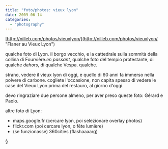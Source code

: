 ```yaml
---
title: "foto/photos: vieux lyon"
date: 2009-06-14
categories: 
  - "photography"
---
```


[http://nilleb.com/photos/vieuxlyon/](http://nilleb.com/photos/vieuxlyon/ "Flaner au Vieux Lyon")

qualche foto di Lyon. il borgo vecchio, e la cattedrale sulla sommità della collina di Fourvière._en passant_, qualche foto del tempio protestante, di qualche _dehors_, di qualche Vespa. qualche.

strano, vedere il vieux lyon di oggi, e quello di 60 anni fa immerso nella polvere di carbone. cogliete l'occasione, non capita spesso di vedere le case del Vieux Lyon prima del restauro, al giorno d'oggi.

devo ringraziare due persone almeno, per aver preso queste foto: Gérard e Paolo.

altre foto di Lyon:

- maps.google.fr (cercare lyon, poi selezionare overlay photos)
- flickr.com (poi cercare lyon, o fête lumière)
- (se funzionasse) 360cities (flashaaaarg)

§
